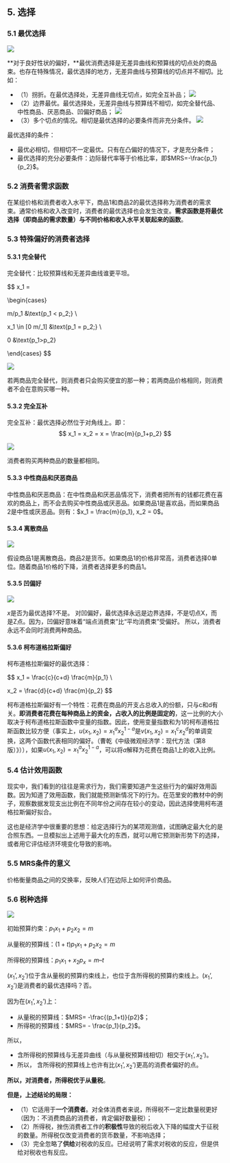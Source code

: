## 5. 选择

### 5.1 最优选择

![](./images/5-1.jpg)

**对于良好性状的偏好，**最优消费选择是无差异曲线和预算线的切点处的商品束。也存在特殊情况，最优选择的地方，无差异曲线与预算线的切点并不相切。比如：

- （1）拐折。在最优选择处，无差异曲线无切点，如完全互补品；
  ![](./images/5-2.jpg)
- （2）边界最优。最优选择处，无差异曲线与预算线不相切，如完全替代品、中性商品、厌恶商品、凹偏好商品；
  ![](./images/5-3.jpg)
- （3）多个切点的情况。相切是最优选择的必要条件而非充分条件。
  ![](./images/5-4.jpg)
  

最优选择的条件：
- 最优必相切，但相切不一定最优。只有在凸偏好的情况下，才是充分条件；
- 最优选择的充分必要条件：边际替代率等于价格比率，即$MRS=-\frac{p_1}{p_2}$。

### 5.2 消费者需求函数

在某组价格和消费者收入水平下，商品1和商品2的最优选择称为消费者的需求束。通常价格和收入改变时，消费者的最优选择也会发生改变。**需求函数是将最优选择（即商品的需求数量）与不同价格和收入水平关联起来的函数**。

### 5.3 特殊偏好的消费者选择

#### 5.3.1 完全替代
完全替代：比较预算线和无差异曲线谁更平坦。 

$$
x_1 = 

\begin{cases}

m/p_1 &\text{p_1 < p_2;} \\

x_1 \in [0 m/_1] &\text{p_1 = p_2;} \\

0 &\text{p_1>p_2}

\end{cases}
$$

![](./images/5-5.jpg)

若两商品完全替代，则消费者只会购买便宜的那一种；若两商品价格相同，则消费者不会在意购买哪一种。

#### 5.3.2 完全互补

完全互补：最优选择必然位于对角线上。即：
$$
x_1 = x_2 = x = \frac{m}{p_1+p_2}
$$

![](./images/5-6.jpg)

消费者购买两种商品的数量都相同。

#### 5.3.3 中性商品和厌恶商品

中性商品和厌恶商品：在中性商品和厌恶品情况下，消费者把所有的钱都花费在喜欢的商品上，而不会去购买中性商品或厌恶品。如果商品1是喜欢品，而如果商品2是中性或厌恶品。则有：$x_1 = \frac{m}{p_1}, x_2 = 0$。

#### 5.3.4 离散商品

![](./iamges/5-7.jpg)

假设商品1是离散商品，商品2是货币。如果商品1的价格非常高，消费者选择0单位。随着商品1价格的下降，消费者选择更多的商品1。

#### 5.3.5 凹偏好

![](./images/5-8.jpg)

$x$是否为最优选择?不是。
对凹偏好，最优选择永远是边界选择，不是切点X，而是Z点。因为，凹偏好意味着“端点消费束”比“平均消费束”受偏好。
所以，消费者永远不会同时消费两种商品。

#### 5.3.6 柯布道格拉斯偏好

柯布道格拉斯偏好的最优选择：

$$
x_1 = \frac{c}{c+d} \frac{m}{p_1} \\

x_2 = \frac{d}{c+d} \frac{m}{p_2}
$$

柯布道格拉斯偏好有一个特性：花费在商品的开支占总收入的份额，只与c和d有关。**即消费者花费在每种商品上的资金，占收入的比例是固定的**，这一比例的大小取决于柯布道格拉斯函数中变量的指数。因此，使用变量指数和为1的柯布道格拉斯函数比较方便（事实上，$u(x_1,x_2)=x_1^ax_2^{1-a}$是$v(x_1,x_2)=x_1^cx_2^d$的单调变换，这两个函数代表相同的偏好。（曹乾《中级微观经济学：现代方法（第8 版）》）），如果$u(x_1,x_2)=x_1^ax_2^{1-a}$，可以将$a$解释为花费在商品1上的收入比例。

### 5.4 估计效用函数

现实中，我们看到的往往是需求行为，我们需要知道产生这些行为的偏好效用函数。因为知道了效用函数，我们就能预测新情况下的行为。在范里安的教材中的例子，观察数据发现支出比例在不同年份之间存在较小的变动，因此选择使用柯布道格拉斯偏好拟合。

这也是经济学中很重要的思想：给定选择行为的某项观测值，试图确定最大化的是合照东西。一旦模拟出上述用于最大化的东西，就可以用它预测新形势下的选择，或者用它评估经济环境变化导致的影响。

### 5.5 MRS条件的意义

价格衡量商品之间的交换率，反映人们在边际上如何评价商品。

### 5.6 税种选择

![](./images/5-9.jpg)


初始预算约束：$p_1x_1+ p_2x_2 =m$ 

从量税的预算线：$(1+t)p_1x_1 + p_2x_2 = m$

所得税的预算线：$p_1x_1+x_2p_x = m – t$

$(x_1’, x_2’)$位于含从量税的预算约束线上，也位于含所得税的预算约束线上。$(x_1’, x_2’)$是消费者的最优选择吗？否。

因为在$(x_1’, x_2’)$上：
- 从量税的预算线：$MRS= -\frac{(p_1+t)}{p2}$；
- 所得税的预算线：$MRS= - \frac{p_1}{p_2}$。

所以，

- 含所得税的预算线与无差异曲线（与从量税预算线相切）相交于$(x_1’, x_2’)$。
- 所以， 含所得税的预算线上也许有比$(x_1’, x_2’)$更高的消费者偏好的点。

**所以，对消费者，所得税优于从量税**。

**但是，上述结论的局限：**

- （1）它适用于**一个消费者**。对全体消费者来说，所得税不一定比数量税更好（因为：不消费商品的消费者，肯定偏好数量税）；
- （2）所得税，挫伤消费者工作的**积极性**导致的税后收入下降的幅度大于征税的数量。所得税仅改变消费者的货币数量，不影响选择；
- （3）完全忽略了**供给**对税收的反应。已经说明了需求对税收的反应，但是供给对税收也有反应。